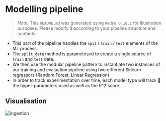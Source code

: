 # Modelling pipeline

> _Note:_ This `README.md` was generated using `Kedro 0.18.1` for illustration purposes. Please modify it according to your pipeline structure and contents.

- This part of the pipeline handles the `spit` / `train` / `test` elements of the ML process.
- The `split_data` method is parametrised to create a single source of `train` and `test` data.
- We then use the modular pipeline pattern to instantiate two instances of our training and evaluation pipeline using two different Sklearn regressors (Random Forest, Linear Regression)
- In order to track experimentation over time, each model type will track 🧪 the hyper-parameters used as well as the R^2 score.

## Visualisation

![ingestion](../../../../.tours/images/modelling.png)
